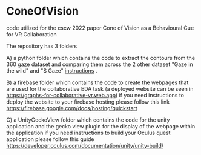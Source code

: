 # ConeOfVision
code utilized for the cscw 2022 paper  Cone of Vision as a Behavioural Cue for VR Collaboration

The repository has 3 folders 

A) a python folder which contains the code to extract the contours from the 360 gaze dataset and comparing them across the 2 other dataset "Gaze in the wild" and "S Gaze" [instructions](https://github.com/Collaborative-Immersive-Visual-Toolkit/ConeOfVision/blob/master/Python/instructions.md#360-vr-gaze) .

B) a firebase folder which contains the code to create the webpages that are used for the collaborative EDA task (a deployed website can be seen in https://graphs-for-collaborative-vr.web.app) if you need instructions to deploy the website to your firebase hosting please follow this link https://firebase.google.com/docs/hosting/quickstart

C) a UnityGeckoView folder which contains the code for the unity application and the gecko view plugin for the display of the webpage within the application 
if you need instructions to build your Oculus quest application please follow this guide https://developer.oculus.com/documentation/unity/unity-build/
